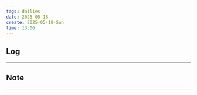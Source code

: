 ```yaml
---
tags: dailies  
date: 2025-05-18
create: 2025-05-18-Sun
time: 13:06
---
```

## Log
---


## Note
---

